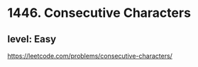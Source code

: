 # 1446. Consecutive Characters
## level: Easy

https://leetcode.com/problems/consecutive-characters/
